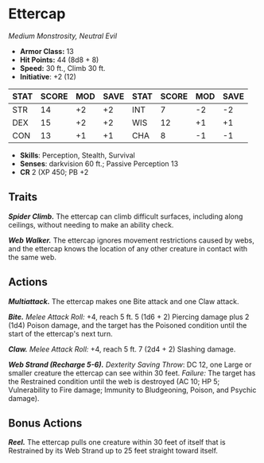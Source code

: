 # Ettercap

*Medium Monstrosity, Neutral Evil*

- **Armor Class:** 13
- **Hit Points:** 44 (8d8 + 8)
- **Speed:** 30 ft., Climb 30 ft.
- **Initiative**: +2 (12)

|STAT|SCORE|MOD|SAVE|STAT|SCORE|MOD|SAVE|
| --- | --- | --- | ---- |---| --- | --- | ---- |
| STR | 14 | +2 | +2 | INT | 7 | -2 | -2 |
| DEX | 15 | +2 | +2 | WIS | 12 | +1 | +1 |
| CON | 13 | +1 | +1 | CHA | 8 | -1 | -1 |

- **Skills**: Perception, Stealth, Survival
- **Senses**: darkvision 60 ft.; Passive Perception 13
- **CR** 2 (XP 450; PB +2

## Traits

***Spider Climb.*** The ettercap can climb difficult surfaces, including along ceilings, without needing to make an ability check.

***Web Walker.*** The ettercap ignores movement restrictions caused by webs, and the ettercap knows the location of any other creature in contact with the same web.


## Actions

***Multiattack.*** The ettercap makes one Bite attack and one Claw attack.

***Bite.*** *Melee Attack Roll:* +4, reach 5 ft. 5 (1d6 + 2) Piercing damage plus 2 (1d4) Poison damage, and the target has the Poisoned condition until the start of the ettercap's next turn.

***Claw.*** *Melee Attack Roll:* +4, reach 5 ft. 7 (2d4 + 2) Slashing damage.

***Web Strand (Recharge 5-6).*** *Dexterity Saving Throw*: DC 12, one Large or smaller creature the ettercap can see within 30 feet. *Failure:*  The target has the Restrained condition until the web is destroyed (AC 10; HP 5; Vulnerability to Fire damage; Immunity to Bludgeoning, Poison, and Psychic damage).


## Bonus Actions

***Reel.*** The ettercap pulls one creature within 30 feet of itself that is Restrained by its Web Strand up to 25 feet straight toward itself.

